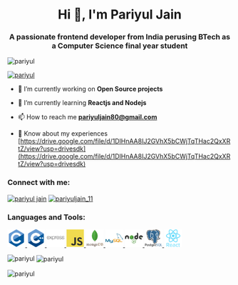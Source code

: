 <h1 align="center">Hi 👋, I'm Pariyul Jain</h1>
<h3 align="center">A passionate frontend developer from India perusing BTech as a Computer Science final year student</h3>

<p align="left"> <img src="https://komarev.com/ghpvc/?username=pariyul&label=Profile%20views&color=0e75b6&style=flat" alt="pariyul" /> </p>

<p align="left"> <a href="https://github.com/ryo-ma/github-profile-trophy"><img src="https://github-profile-trophy.vercel.app/?username=pariyul" alt="pariyul" /></a> </p>

- 🔭 I’m currently working on **Open Source projects**

- 🌱 I’m currently learning **Reactjs and Nodejs**

- 📫 How to reach me **pariyuljain80@gmail.com**

- 📄 Know about my experiences [https://drive.google.com/file/d/1DlHnAA8IJ2GVhX5bCWjTqTHac2QxXRtZ/view?usp=drivesdk](https://drive.google.com/file/d/1DlHnAA8IJ2GVhX5bCWjTqTHac2QxXRtZ/view?usp=drivesdk)

<h3 align="left">Connect with me:</h3>
<p align="left">
<a href="https://linkedin.com/in/pariyul jain" target="blank"><img align="center" src="https://raw.githubusercontent.com/rahuldkjain/github-profile-readme-generator/master/src/images/icons/Social/linked-in-alt.svg" alt="pariyul jain" height="30" width="40" /></a>
<a href="https://www.leetcode.com/pariyuljain_11" target="blank"><img align="center" src="https://raw.githubusercontent.com/rahuldkjain/github-profile-readme-generator/master/src/images/icons/Social/leet-code.svg" alt="pariyuljain_11" height="30" width="40" /></a>
</p>

<h3 align="left">Languages and Tools:</h3>
<p align="left"> <a href="https://www.cprogramming.com/" target="_blank" rel="noreferrer"> <img src="https://raw.githubusercontent.com/devicons/devicon/master/icons/c/c-original.svg" alt="c" width="40" height="40"/> </a> <a href="https://www.w3schools.com/cpp/" target="_blank" rel="noreferrer"> <img src="https://raw.githubusercontent.com/devicons/devicon/master/icons/cplusplus/cplusplus-original.svg" alt="cplusplus" width="40" height="40"/> </a> <a href="https://expressjs.com" target="_blank" rel="noreferrer"> <img src="https://raw.githubusercontent.com/devicons/devicon/master/icons/express/express-original-wordmark.svg" alt="express" width="40" height="40"/> </a> <a href="https://developer.mozilla.org/en-US/docs/Web/JavaScript" target="_blank" rel="noreferrer"> <img src="https://raw.githubusercontent.com/devicons/devicon/master/icons/javascript/javascript-original.svg" alt="javascript" width="40" height="40"/> </a> <a href="https://www.mongodb.com/" target="_blank" rel="noreferrer"> <img src="https://raw.githubusercontent.com/devicons/devicon/master/icons/mongodb/mongodb-original-wordmark.svg" alt="mongodb" width="40" height="40"/> </a> <a href="https://www.mysql.com/" target="_blank" rel="noreferrer"> <img src="https://raw.githubusercontent.com/devicons/devicon/master/icons/mysql/mysql-original-wordmark.svg" alt="mysql" width="40" height="40"/> </a> <a href="https://nodejs.org" target="_blank" rel="noreferrer"> <img src="https://raw.githubusercontent.com/devicons/devicon/master/icons/nodejs/nodejs-original-wordmark.svg" alt="nodejs" width="40" height="40"/> </a> <a href="https://www.postgresql.org" target="_blank" rel="noreferrer"> <img src="https://raw.githubusercontent.com/devicons/devicon/master/icons/postgresql/postgresql-original-wordmark.svg" alt="postgresql" width="40" height="40"/> </a> <a href="https://reactjs.org/" target="_blank" rel="noreferrer"> <img src="https://raw.githubusercontent.com/devicons/devicon/master/icons/react/react-original-wordmark.svg" alt="react" width="40" height="40"/> </a> </p>

<p><img align="left" src="https://github-readme-stats.vercel.app/api/top-langs?username=pariyul&show_icons=true&locale=en&layout=compact" alt="pariyul" /></p>

<p>&nbsp;<img align="center" src="https://github-readme-stats.vercel.app/api?username=pariyul&show_icons=true&locale=en" alt="pariyul" /></p>

<p><img align="center" src="https://github-readme-streak-stats.herokuapp.com/?user=pariyul&" alt="pariyul" /></p>
